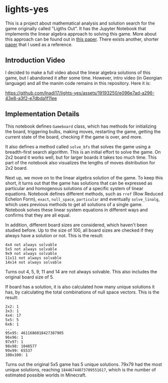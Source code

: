# lights-yes

This is a project about mathematical analysis and solution search for the game originally called "Ligths Out". 
It has the Jupyter Notebook that implements the linear algebra approach to solving this game. 
More about this approach can be found out in [this paper](https://dc.ewu.edu/cgi/viewcontent.cgi?article=1166&context=theses). 
There exists another, shorter [paper](http://buzzard.ups.edu/courses/2007spring/projects/olson-paper-revised.pdf) that I used as a reference.

## Introduction Video

I decided to make a full video about the linear algebra solutions of this game, but I abandoned it after some time. However, intro video (in Georgian language) and all the manim code remains in this repository. Here it is:

https://github.com/lnadi17/lights-yes/assets/19193250/e096e7ad-a296-43e8-a3f2-e7dbda1f11ee


## Implementation Details

This notebook defines `Gameboard` class, which has methods for initializing the board, triggering bulbs, making moves, restarting the game, getting the current state of the board, checking if the game is over, and more.

It also defines a method called `solve_bfs` that solves the game using a breadth-first search algorithm. This is an initial effort to 
solve the game. On 2x2 board it works well, but for larger boards it takes too much time. This part of the notebook also visualizes the lengths of moves distribution for 2x2 board.

Next up, we move on to the linear algebra solution of the game. To keep this short, it turns out that the game has solutions that can be expressed as particular and homogenous solutions of a specific system of linear equations. Notebook defines different methods, such as `rref` (Row Reduced Echelon Form), `exact`, `null_space`, `particular` and eventually `solve_linalg`, which uses previous methods to get all solutions of a single game. Notebook solves these linear system equations in different ways and confirms that they are all equal. 

In addition, different board sizes are considered, which haven't been studied before. Up to the size of 100, all board sizes are checked if they always have a solution or not. This is the result:
```
4x4 not always solvable
5x5 not always solvable
9x9 not always solvable
11x11 not always solvable
14x14 not always solvable
```
Turns out 4, 5, 9, 11 and 14 are not always solvable. This also includes the original board size of 5.

If board has a solution, it is also calculated how many unique solutions it has, by calculating the total combinations of null space vectors. This is the result:
```
2x2: 1
3x3: 1
4x4: 17
5x5: 5
6x6: 1
...
95x95: 4611686018427387905
96x96: 1
97x97: 1
98x98: 1048577
99x99: 65537
100x100: 1
```

Turns out the original 5x5 game has 5 unique solutions. 79x79 had the most unique solutions, reaching `18446744073709551617`, which is the number of estimated possible worlds in Minecraft.
